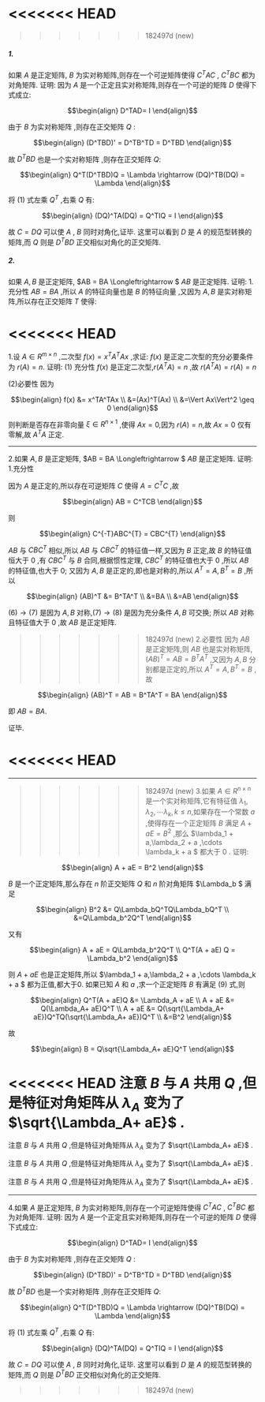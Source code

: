 <<<<<<< HEAD
=======




>>>>>>> 182497d (new)
#### 
##### 1.
如果 $A$ 是正定矩阵, $B$ 为实对称矩阵,则存在一个可逆矩阵使得 $C^TAC$ , $C^TBC$ 都为对角矩阵.
证明:
因为 $A$ 是一个正定且实对称矩阵,则存在一个可逆的矩阵 $D$ 使得下式成立:

$$\begin{align}
    D^TAD= I
\end{align}$$

由于 $B$ 为实对称矩阵 ,则存在正交矩阵 $Q$ :

$$\begin{align}
    (D^TBD)' = D^TB^TD = D^TBD
\end{align}$$

故 $D^TBD$ 也是一个实对称矩阵 ,则存在正交矩阵 $Q$:

$$\begin{align}
    Q^T(D^TBD)Q = \Lambda \rightarrow (DQ)^TB(DQ) = \Lambda
\end{align}$$

将 $(1)$ 式左乘 $Q^T$ ,右乘 $Q$ 有:

$$\begin{align}
    (DQ)^TA(DQ) = Q^TIQ = I
\end{align}$$

故 $C = DQ$ 可以使 $A$ , $B$ 同时对角化,证毕.
这里可以看到 $D$ 是 $A$ 的规范型转换的矩阵,而 $Q$ 则是 $D^TBD$ 正交相似对角化的正交矩阵.

##### 2.
如果 $A,B$ 是正定矩阵, $AB = BA \Longleftrightarrow $ $AB$  是正定矩阵.
证明:
1.充分性
$AB = BA$ ,所以 $A$ 的特征向量也是 $B$ 的特征向量 ,又因为 $A,B$ 是实对称矩阵,所以存在正交矩阵 $T$ 使得:

<<<<<<< HEAD
=======


1.设 $A \in R^{m\times n}$ ,二次型 $f(x) = x^TA^TAx$ ,求证: $f(x)$ 是正定二次型的充分必要条件为 $r(A) = n$.
证明:
(1) 充分性
$f(x)$ 是正定二次型,$r(A^TA) = n$ ,故 $r(A^TA) = r(A) = n$


(2)必要性
因为 

$$\begin{align}
    f(x) &= x^TA^TAx \\
    &=(Ax)^T(Ax) \\
    &=\Vert Ax\Vert^2 \geq 0
\end{align}$$

则判断是否存在非零向量 $\xi \in R^{n\times 1}$ ,使得 $Ax = 0$,因为 $r(A) = n$,故 $Ax = 0$ 仅有零解,故 $A^TA$ 正定.


---
2.如果 $A,B$ 是正定矩阵, $AB = BA \Longleftrightarrow $ $AB$  是正定矩阵.
证明:
1.充分性
<!-- $AB = BA$ ,所以 $A$ 的特征向量也是 $B$ 的特征向量 ,又因为 $A,B$ 是实对称矩阵,所以存在正交矩阵 $T$ 使得:



>>>>>>> 182497d (new)
$$\begin{align}
    T^TAT &= \Lambda_A  \\
    T^TBT &= \Lambda_B 
\end{align}$$ 

$ (5),(6) $ 结合有:

$$\begin{align}
    T^TABT &= T^TATT^TBT \\
    &=\Lambda_A\Lambda_B = \Lambda_{AB}
\end{align}$$

<<<<<<< HEAD
由于 $A,B$ 正定,则 $\Lambda_A \succ 0 , \Lambda_B \succ 0 \rightarrow \Lambda_A \Lambda_B \succ 0$ ,故 $AB$ 正定.

=======

由于 $A,B$ 正定,则 $\Lambda_A \succ 0 , \Lambda_B \succ 0 \rightarrow \Lambda_A \Lambda_B \succ 0$ ,故 $AB$ 正定.


由于 $A,B$ 正定,则 $\Lambda_A \succ 0 , \Lambda_B \succ 0 \rightarrow \Lambda_A \Lambda_B \succ 0$ ,故 $AB$ 正定.

由于 $A,B$ 正定,则 $\Lambda_A \succ 0 , \Lambda_B \succ 0 \rightarrow \Lambda_A \Lambda_B \succ 0$ ,故 $AB$ 正定. -->

因为 $A$ 是正定的,所以存在可逆矩阵 $C$ 使得 $A = C^TC$ ,故

$$\begin{align}
    AB = C^TCB 
\end{align}$$

则

$$\begin{align}
    C^{-T}ABC^{T} = CBC^{T}
\end{align}$$

$AB$ 与 $CBC^T$ 相似,所以 $AB$ 与 $CBC^T$ 的特征值一样,又因为 $B$ 正定,故 $B$ 的特征值恒大于 $0$ ,有 $CBC^T$ 与 $B$ 合同,根据惯性定理, $CBC^T$ 的特征值也大于 $0$ ,所以 $AB$ 的特征值,也大于 $0$; 又因为 $A,B$ 是正定的,即也是对称的,所以 $A^T = A ,B^T = B$ ,所以

$$\begin{align}
    (AB)^T &= B^TA^T \\
    &=BA  \\
    &=AB
\end{align}$$

$(6)\rightarrow (7)$ 是因为 $A,B$ 对称,$(7) \rightarrow (8)$ 是因为充分条件 $A,B$ 可交换;  所以 $AB$ 对称且特征值大于 $0$ ,故 $AB$ 是正定矩阵.



>>>>>>> 182497d (new)
2.必要性
因为 $AB$ 是正定矩阵,则 $AB$ 也是实对称矩阵, $(AB)^T = AB = B^TA^T$ ,又因为 $A,B$ 分别都是正定的,所以 $A^T = A , B^T = B$ ,故

$$\begin{align}
    (AB)^T = AB = B^TA^T = BA
\end{align}$$

即 $AB = BA$.


证毕.

<<<<<<< HEAD
=======





---


>>>>>>> 182497d (new)
3.如果 $A \in R^{n\times n}$ 是一个实对称矩阵,它有特征值 $\lambda_1,\lambda_2,\cdots \lambda_k , k\leq n$,如果存在一个常数 $a$ ,使得存在一个正定矩阵 $B$ 满足 $A + aE = B^2$ ,那么 $\lambda_1 + a,\lambda_2 + a ,\cdots \lambda_k + a $ 都大于 $0$ .
证明:

$$\begin{align}
    A + aE = B^2
\end{align}$$

$B$ 是一个正定矩阵,那么存在 $n$ 阶正交矩阵 $Q$ 和 $n$ 阶对角矩阵 $\Lambda_b $ 满足

$$\begin{align}
    B^2 &= Q\Lambda_bQ^TQ\Lambda_bQ^T \\
    &=Q\Lambda_b^2Q^T
\end{align}$$

又有

$$\begin{align}
    A + aE = Q\Lambda_b^2Q^T \\
    Q^T(A + aE) Q 
    = \Lambda_b^2
\end{align}$$

则 $A + aE$ 也是正定矩阵,所以 $\lambda_1 + a,\lambda_2 + a ,\cdots \lambda_k + a $ 都为正值,都大于0.
如果已知 $A$ 和 $a$ ,求一个正定矩阵 $B$ 有满足 $(9)$ 式,则

$$\begin{align}
    Q^T(A + aE)Q  &= \Lambda_A + aE \\
    A + aE &= Q(\Lambda_A+ aE)Q^T \\ 
    A + aE &= Q(\sqrt{\Lambda_A+ aE})Q^TQ(\sqrt{\Lambda_A+ aE})Q^T \\
    &=B^2
\end{align}$$

故

$$\begin{align}
    B = Q\sqrt{\Lambda_A+ aE}Q^T
\end{align}$$

<<<<<<< HEAD
注意 $B$ 与 $A$ 共用 $Q$ ,但是特征对角矩阵从 $\lambda_A$ 变为了 $\sqrt{\Lambda_A+ aE}$ .
=======

注意 $B$ 与 $A$ 共用 $Q$ ,但是特征对角矩阵从 $\lambda_A$ 变为了 $\sqrt{\Lambda_A+ aE}$ .


注意 $B$ 与 $A$ 共用 $Q$ ,但是特征对角矩阵从 $\lambda_A$ 变为了 $\sqrt{\Lambda_A+ aE}$ .

注意 $B$ 与 $A$ 共用 $Q$ ,但是特征对角矩阵从 $\lambda_A$ 变为了 $\sqrt{\Lambda_A+ aE}$ .


---

4.如果 $A$ 是正定矩阵, $B$ 为实对称矩阵,则存在一个可逆矩阵使得 $C^TAC$ , $C^TBC$ 都为对角矩阵.
证明:
因为 $A$ 是一个正定且实对称矩阵,则存在一个可逆的矩阵 $D$ 使得下式成立:

$$\begin{align}
    D^TAD= I
\end{align}$$

由于 $B$ 为实对称矩阵 ,则存在正交矩阵 $Q$ :

$$\begin{align}
    (D^TBD)' = D^TB^TD = D^TBD
\end{align}$$

故 $D^TBD$ 也是一个实对称矩阵 ,则存在正交矩阵 $Q$:

$$\begin{align}
    Q^T(D^TBD)Q = \Lambda \rightarrow (DQ)^TB(DQ) = \Lambda
\end{align}$$

将 $(1)$ 式左乘 $Q^T$ ,右乘 $Q$ 有:

$$\begin{align}
    (DQ)^TA(DQ) = Q^TIQ = I
\end{align}$$

故 $C = DQ$ 可以使 $A$ , $B$ 同时对角化,证毕.
这里可以看到 $D$ 是 $A$ 的规范型转换的矩阵,而 $Q$ 则是 $D^TBD$ 正交相似对角化的正交矩阵.


>>>>>>> 182497d (new)
